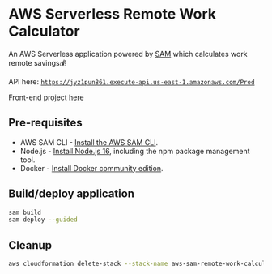 # AWS Serverless Remote Work Calculator

An AWS Serverless application powered by [SAM](https://aws.amazon.com/serverless/sam/) which calculates work remote savings:moneybag:

API here: [`https://jyz1pun861.execute-api.us-east-1.amazonaws.com/Prod`](https://jyz1pun861.execute-api.us-east-1.amazonaws.com/Prod)

Front-end project [here](https://github.com/MatthewCYLau/remote-work-calculator-client)

## Pre-requisites

- AWS SAM CLI - [Install the AWS SAM CLI](https://docs.aws.amazon.com/serverless-application-model/latest/developerguide/serverless-sam-cli-install.html).
- Node.js - [Install Node.js 16](https://nodejs.org/en/), including the npm package management tool.
- Docker - [Install Docker community edition](https://hub.docker.com/search/?type=edition&offering=community).

## Build/deploy application

```bash
sam build
sam deploy --guided
```

## Cleanup

```bash
aws cloudformation delete-stack --stack-name aws-sam-remote-work-calculator-api
```
